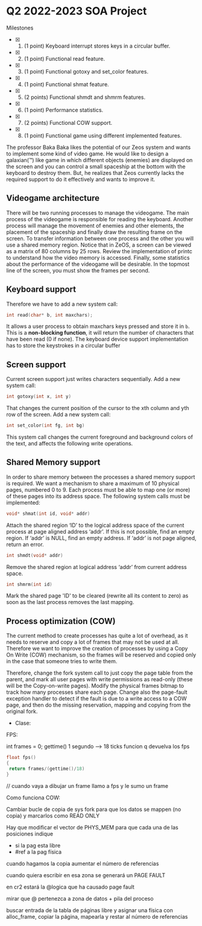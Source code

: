 # Q2 2022-2023 SOA Project

Milestones

- [x] 1. (1 point) Keyboard interrupt stores keys in a circular buffer.
- [x] 2. (1 point) Functional read feature.
- [x] 3. (1 point) Functional gotoxy and set_color features.
- [x] 4. (1 point) Functional shmat feature.
- [x] 5. (2 points) Functional shmdt and shmrm features.
- [x] 6. (1 point) Performance statistics.
- [x] 7. (2 points) Functional COW support.
- [x] 8. (1 point) Functional game using different implemented features.

The professor Baka Baka likes the potential of our Zeos system and wants to
implement some kind of video game. He would like to design a galaxian(™) like
game in which different objects (enemies) are displayed on the screen and you
can control a small spaceship at the bottom with the keyboard to destroy them.
But, he realizes that Zeos currently lacks the required support to do it
effectively and wants to improve it.

## Videogame architecture

There will be two running processes to manage the videogame. The main process
of the videogame is responsible for reading the keyboard. Another process will
manage the movement of enemies and other elements, the placement of the
spaceship and finally draw the resulting frame on the screen. To transfer
information between one process and the other you will use a shared memory
region. Notice that in ZeOS, a screen can be viewed as a matrix of 80 columns
by 25 rows. Review the implementation of printc to understand how the video
memory is accessed. Finally, some statistics about the performance of the
videogame will be desirable. In the topmost line of the screen, you must show
the frames per second.

## Keyboard support

Therefore we have to add a new system call:

```C
int read(char* b, int maxchars);
```

It allows a user process to obtain maxchars keys pressed and store it in `b`.
This is a **non-blocking function**, it will return the number of characters that
have been read (0 if none). The keyboard device support implementation has to
store the keystrokes in a circular buffer

## Screen support

Current screen support just writes characters sequentially. Add a new system
call: 

```C
int gotoxy(int x, int y)
```

That changes the current position of the cursor to the xth column and yth row
of the screen. Add a new system call:

```C
int set_color(int fg, int bg)
```

This system call changes the current foreground and background colors of the text, and affects the
following write operations.

## Shared Memory support

In order to share memory between the processes a shared memory support is
required. We want a mechanism to share a maximum of 10 physical pages, numbered
0 to 9. Each process must be able to map one (or more) of these pages into its
address space. The following system calls must be implemented:

```C
void* shmat(int id, void* addr)
```

Attach the shared region ‘ID’ to the logical address space of the current
process at page aligned address ‘addr’. If this is not possible, find an empty
region. If ‘addr’ is NULL, find an empty address. If ‘addr’ is not page
aligned, return an error.

```C
int shmdt(void* addr)
```

Remove the shared region at logical address ‘addr’ from current address space.

```C
int shmrm(int id)
```

Mark the shared page 'ID' to be cleared (rewrite all its content to zero) as
soon as the last process removes the last mapping.

## Process optimization (COW)

The current method to create processes has quite a lot of overhead, as it needs
to reserve and copy a lot of frames that may not be used at all. Therefore we
want to improve the creation of processes by using a Copy On Write (COW)
mechanism, so the frames will be reserved and copied only in the case that
someone tries to write them.

Therefore, change the fork system call to just copy the page table from the
parent, and mark all user pages with write permissions as read-only (these will
be the Copy-on-write pages). Modify the physical frames bitmap to track how
many processes share each page. Change also the page-fault exception handler to
detect if the fault is due to a write access to a COW page, and then do the
missing reservation, mapping and copying from the original fork.


* Clase:

FPS:

int frames = 0;
gettime()
1 segundo --> 18 ticks
funcion q devuelva los fps

```C
float fps()
{
 return frames/(gettime()/18)
}
```

// cuando vaya a dibujar un frame llamo a fps y le sumo un frame

Como funciona COW:

Cambiar bucle de copia de sys fork
para que los datos se mappen (no copia) y
marcarlos como READ ONLY

Hay que modificar el vector de PHYS_MEM
para que cada una de las posiciones indique

- si la pag esta libre
- #ref a la pag física

cuando hagamos la copia aumentar el número de referencias

cuando quiera escribir en esa zona se generará un PAGE FAULT

en cr2 estará la @logica que ha causado page fault

mirar que @ pertenezca a zona de datos + pila del proceso

buscar entrada de la tabla de páginas libre y asignar una física 
con alloc_frame, copiar la página, mapearla y restar al número de referencias
